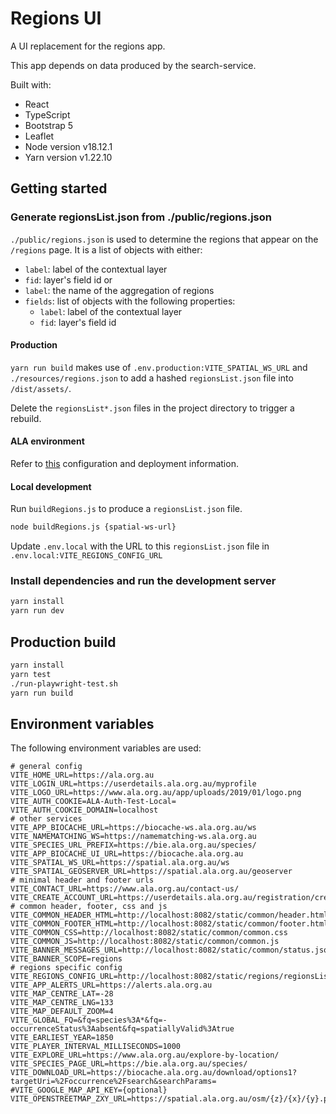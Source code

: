 # Regions UI

A UI replacement for the regions app.

This app depends on data produced by the search-service.

Built with:
- React
- TypeScript
- Bootstrap 5
- Leaflet
- Node version v18.12.1
- Yarn version v1.22.10

## Getting started

### Generate regionsList.json from ./public/regions.json

`./public/regions.json` is used to determine the regions that appear on the `/regions` page. It is a list of objects
with either:

- `label`: label of the contextual layer
- `fid`: layer's field id
  or
- `label`: the name of the aggregation of regions
- `fields`: list of objects with the following properties:
    - `label`: label of the contextual layer
    - `fid`: layer's field id

#### Production

`yarn run build` makes use of `.env.production:VITE_SPATIAL_WS_URL` and `./resources/regions.json` to add a hashed 
`regionsList.json` file into `/dist/assets/`.

Delete the `regionsList*.json` files in the project directory to trigger a rebuild.

#### ALA environment

Refer to [this](https://github.com/AtlasOfLivingAustralia/ansible-inventories/tree/master/atlas-index/local/regions-ui) configuration and deployment information. 

#### Local development

Run `buildRegions.js` to produce a `regionsList.json` file.

```bash
node buildRegions.js {spatial-ws-url}
``` 

Update `.env.local` with the URL to this `regionsList.json` file in `.env.local:VITE_REGIONS_CONFIG_URL`

### Install dependencies and run the development server

```bash
yarn install
yarn run dev
```

## Production build

```bash
yarn install
yarn test
./run-playwright-test.sh
yarn run build
```

## Environment variables

The following environment variables are used:

```properties
# general config
VITE_HOME_URL=https://ala.org.au
VITE_LOGIN_URL=https://userdetails.ala.org.au/myprofile
VITE_LOGO_URL=https://www.ala.org.au/app/uploads/2019/01/logo.png
VITE_AUTH_COOKIE=ALA-Auth-Test-Local=
VITE_AUTH_COOKIE_DOMAIN=localhost
# other services
VITE_APP_BIOCACHE_URL=https://biocache-ws.ala.org.au/ws
VITE_NAMEMATCHING_WS=https://namematching-ws.ala.org.au
VITE_SPECIES_URL_PREFIX=https://bie.ala.org.au/species/
VITE_APP_BIOCACHE_UI_URL=https://biocache.ala.org.au
VITE_SPATIAL_WS_URL=https://spatial.ala.org.au/ws
VITE_SPATIAL_GEOSERVER_URL=https://spatial.ala.org.au/geoserver
# minimal header and footer urls
VITE_CONTACT_URL=https://www.ala.org.au/contact-us/
VITE_CREATE_ACCOUNT_URL=https://userdetails.ala.org.au/registration/createAccount
# common header, footer, css and js
VITE_COMMON_HEADER_HTML=http://localhost:8082/static/common/header.html
VITE_COMMON_FOOTER_HTML=http://localhost:8082/static/common/footer.html
VITE_COMMON_CSS=http://localhost:8082/static/common/common.css
VITE_COMMON_JS=http://localhost:8082/static/common/common.js
VITE_BANNER_MESSAGES_URL=http://localhost:8082/static/common/status.json
VITE_BANNER_SCOPE=regions
# regions specific config
VITE_REGIONS_CONFIG_URL=http://localhost:8082/static/regions/regionsList.json
VITE_APP_ALERTS_URL=https://alerts.ala.org.au
VITE_MAP_CENTRE_LAT=-28
VITE_MAP_CENTRE_LNG=133
VITE_MAP_DEFAULT_ZOOM=4
VITE_GLOBAL_FQ=&fq=species%3A*&fq=-occurrenceStatus%3Aabsent&fq=spatiallyValid%3Atrue
VITE_EARLIEST_YEAR=1850
VITE_PLAYER_INTERVAL_MILLISECONDS=1000
VITE_EXPLORE_URL=https://www.ala.org.au/explore-by-location/
VITE_SPECIES_PAGE_URL=https://bie.ala.org.au/species/
VITE_DOWNLOAD_URL=https://biocache.ala.org.au/download/options1?targetUri=%2Foccurrence%2Fsearch&searchParams=
#VITE_GOOGLE_MAP_API_KEY={optional}
VITE_OPENSTREETMAP_ZXY_URL=https://spatial.ala.org.au/osm/{z}/{x}/{y}.png
```

